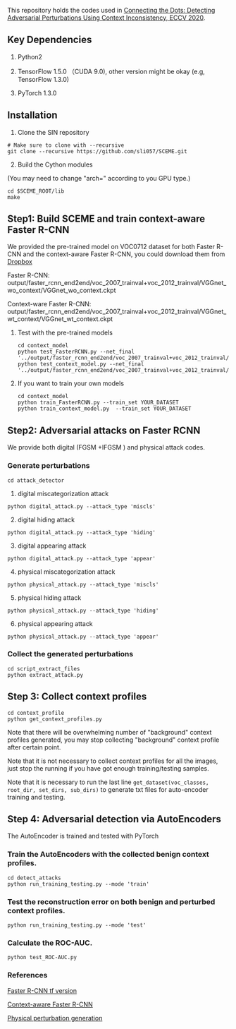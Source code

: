 This repository holds the codes used in [Connecting the Dots: Detecting Adversarial Perturbations Using Context Inconsistency, ECCV 2020](https://www.ecva.net/papers/eccv_2020/papers_ECCV/papers/123680392.pdf).

## Key Dependencies

1. Python2

2. TensorFlow 1.5.0 （CUDA 9.0), other version might be okay (e.g, TensorFlow 1.3.0)

3. PyTorch 1.3.0

## Installation 

1. Clone the SIN repository
  
  ```Shell
  # Make sure to clone with --recursive
  git clone --recursive https://github.com/sli057/SCEME.git
  ```

2. Build the Cython modules

(You may need to change "arch=" according to you GPU type.)
  ```Shell
  cd $SCEME_ROOT/lib
  make
  ```

## Step1: Build SCEME and train context-aware Faster R-CNN

We provided the pre-trained model on VOC0712 dataset for both Faster R-CNN and the context-aware Faster R-CNN, you could download them from [Dropbox](https://www.dropbox.com/sh/zeu90jxstipabnv/AABd5exXwn65LcrPY8UZQe9fa?dl=0)

Faster R-CNN: output/faster_rcnn_end2end/voc_2007_trainval+voc_2012_trainval/VGGnet_wo_context/VGGnet_wo_context.ckpt

Context-ware Faster R-CNN: output/faster_rcnn_end2end/voc_2007_trainval+voc_2012_trainval/VGGnet_wt_context/VGGnet_wt_context.ckpt

1. Test with the pre-trained models 
    ```Shell
    cd context_model
    python test_FasterRCNN.py --net_final '../output/faster_rcnn_end2end/voc_2007_trainval+voc_2012_trainval/VGGnet_wo_context/VGGnet_wo_context.ckpt'
    python test_context_model.py --net_final '../output/faster_rcnn_end2end/voc_2007_trainval+voc_2012_trainval/VGGnet_wt_context/VGGnet_wt_context.ckpt'
    
    ```
    
2. If you want to train your own models
    ```Shell
    cd context_model
    python train_FasterRCNN.py --train_set YOUR_DATASET
    python train_context_model.py  --train_set YOUR_DATASET
    
    ```
    
## Step2: Adversarial attacks on Faster RCNN
We provide both digital (FGSM +IFGSM ) and physical attack codes.

### Generate perturbations
```
cd attack_detector

```

1. digital miscategorization attack
```
python digital_attack.py --attack_type 'miscls'
```
2. digital hiding attack
```
python digital_attack.py --attack_type 'hiding'
```
3. digital appearing attack
```
python digital_attack.py --attack_type 'appear'
```
4. physical miscategorization attack
```
python physical_attack.py --attack_type 'miscls'
```
5. physical hiding attack
```
python physical_attack.py --attack_type 'hiding'
```
6. physical appearing attack
```
python physical_attack.py --attack_type 'appear'
```

### Collect the generated perturbations
```
cd script_extract_files
python extract_attack.py
```

## Step 3: Collect context profiles

```
cd context_profile
python get_context_profiles.py
```
Note that there will be overwhelming number of "background" context profiles generated, 
you may stop collecting "background" context profile after certain point.

Note that it is not necessary to collect context profiles for all the images, 
just stop the running if you have got enough training/testing samples.

Note that it is necessary to run the last line ```get_dataset(voc_classes, root_dir, set_dirs, sub_dirs)```
to generate txt files for auto-encoder training and testing. 


## Step 4: Adversarial detection via AutoEncoders
The AutoEncoder is trained and tested with PyTorch
### Train the AutoEncoders with the collected benign context profiles.
```
cd detect_attacks
python run_training_testing.py --mode 'train'

```
### Test the reconstruction error on both benign and perturbed context profiles.
```
python run_training_testing.py --mode 'test'
```
### Calculate the ROC-AUC.
```
python test_ROC-AUC.py
```

### References

[Faster R-CNN tf version](https://github.com/smallcorgi/Faster-RCNN_TF)

[Context-aware Faster R-CNN](https://github.com/choasup/SIN)

[Physical perturbation generation](https://github.com/evtimovi/robust_physical_perturbations)


